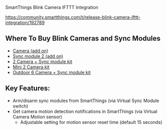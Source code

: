 SmartThings Blink Camera IFTTT Integration

https://community.smartthings.com/t/release-blink-camera-ifttt-integration/192789


## Where To Buy Blink Cameras and Sync Modules
- [Camera (add on)](https://amzn.to/3MF3enY)
- [Sync module 2 (add on)](https://amzn.to/3Qc2xFz)
- [2 Camera + Sync module kit](https://amzn.to/3xnRssq)
- [Mini 2 Camera kit](https://amzn.to/3zvqstB)
- [Outdoor 6 Camera + Sync module kit](https://amzn.to/3mDW3le)


## Key Features:
- Arm/disarm sync modules from SmartThings (via Virtual Sync Module switch)
- Get camera motion detection notifications in SmartThings (via Virtual Camera Motion sensor)
    - Adjustable setting for motion sensor reset time (default 15 seconds)


